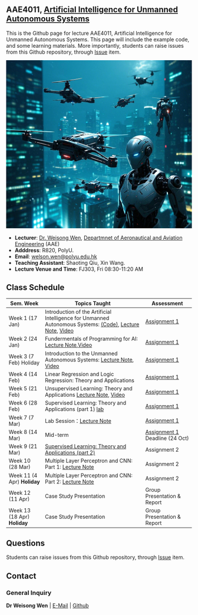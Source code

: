 <!-- <font  size=6><b><center>PolyU_AAE4203</center></b></font> -->

## AAE4011, [Artificial Intelligence for Unmanned Autonomous Systems](https://docs.google.com/document/d/1evkaqgUsWDdSDvY9Zm6FBqsnh5A1gimYBNyAudR07Pc/edit?tab=t.0)

This is the Github page for lecture AAE4011, Artificial Intelligence for Unmanned Autonomous Systems. This page will include the example code, and some learning materials. More importantly, students can raise issues from this Github repository, through [Issue](https://github.com/weisongwen/AAE4011-S22425/issues) item.

</details>
<p align="center">
  <img width="520pix" src="img/logoUAS.png">
</p>


- **Lecturer**: [Dr. Weisong Wen](https://www.polyu.edu.hk/aae/people/academic-staff/dr-wen-weisong/), [Departmnet of Aeronautical and Aviation Engineering](https://www.polyu.edu.hk/aae/) (AAE)
- **Adddress**: R820, PolyU. 
- **Email**: welson.wen@polyu.edu.hk
- **Teaching Assistant**: Shaoting Qiu, Xin Wang. 
- **Lecture Venue and Time**: FJ303, Fri 08:30-11:20 AM

## Class Schedule

| Sem. Week | Topics Taught | Assessment |
|-----------|---------------|------------|
| Week 1 (17 Jan) | Introduction of the Artificial Intelligence for Unmanned Autonomous Systems: [(Code)](https://github.com/weisongwen/AAE4203-2425S1/tree/main/Sample_Codes/Wifi_RTT), [Lecture Note](https://github.com/weisongwen/AAE4203-2425S1/blob/main/Lecture_Notes/Week%201%20%5BFundermental%20Concepts%5D%20Dr.%20Weisong%20Wen%20(20240904).pdf), [Video](https://www.youtube.com/watch?v=qPBdrqQ2wRQ&t=1s)| [Assignment 1](https://github.com/weisongwen/AAE4203-2425S1/blob/main/Lecture_Notes/AAE4203%20Assignment%201%20(20241008)(1).pdf) |
| Week 2  (24 Jan)  | Fundermentals of Programming for AI: [Lecture Note](https://github.com/weisongwen/AAE4203-2425S1/blob/main/Lecture_Notes/Week%201%20%5BFundermental%20Concepts%5D%20Dr.%20Weisong%20Wen%20(20240904).pdf),[Video](https://www.youtube.com/watch?v=RT-zQephBjE&t=1s)| [Assignment 1](https://github.com/weisongwen/AAE4203-2425S1/blob/main/Lecture_Notes/AAE4203%20Assignment%201%20(20241008)(1).pdf) |
| Week 3  (7 Feb) Holiday | Introduction to the Unmanned Autonomous Systems: [Lecture Note](https://github.com/weisongwen/AAE4203-2425S1/blob/main/Lecture_Notes/Week%202%20%5BSatellite%20Navigation%5D%20(20240907)(1).pdf), [Video]() | [Assignment 1](https://github.com/weisongwen/AAE4203-2425S1/blob/main/Lecture_Notes/AAE4203%20Assignment%201%20(20241008)(1).pdf) |
| Week 4   (14 Feb) | Linear Regression and Logic Regression: Theory and Applications | [Assignment 1](https://github.com/weisongwen/AAE4203-2425S1/blob/main/Lecture_Notes/AAE4203%20Assignment%201%20(20241008)(1).pdf) |
| Week 5   (21 Feb) | Unsupervised Learning: Theory and Applications [Lecture Note](https://github.com/weisongwen/AAE4203-2425S1/blob/main/Lecture_Notes/Week%202%20%5BSatellite%20Navigation%5D%20(20240907)(1).pdf), [Video](https://www.youtube.com/watch?v=cw0ygogTAMQ&t=5s)| [Assignment 1](https://github.com/weisongwen/AAE4203-2425S1/blob/main/Lecture_Notes/AAE4203%20Assignment%201%20(20241008)(1).pdf) |
| Week 6   (28 Feb) | Supervised Learning: Theory and Applications (part 1) [lab](https://github.com/weisongwen/AAE4203-2425S1/blob/main/lab/GNSS%20Navigation%20Lab.pdf)|[Assignment 1](https://github.com/weisongwen/AAE4203-2425S1/blob/main/Lecture_Notes/AAE4203%20Assignment%201%20(20241008)(1).pdf) |
| Week 7   (7 Mar) | Lab Session：[Lecture Note](https://github.com/weisongwen/AAE4203-2425S1/blob/main/Lecture_Notes/Week%203%20%5BSatellite%20Navigation%5D%20(20240909).pdf)|[Assignment 1](https://github.com/weisongwen/AAE4203-2425S1/blob/main/Lecture_Notes/AAE4203%20Assignment%201%20(20241008)(1).pdf) |
| Week 8  (14 Mar)  | Mid-term | [Assignment 1](https://github.com/weisongwen/AAE4203-2425S1/blob/main/Lecture_Notes/AAE4203%20Assignment%201%20(20241008)(1).pdf) Deadline (24 Oct)|
| Week 9   (21 Mar) | [Supervised Learning: Theory and Applications (part 2)](http://google.com) | Assignment 2 |
| Week 10  (28 Mar) | Multiple Layer Perceptron and CNN: Part 1: [Lecture Note](https://github.com/weisongwen/AAE4203-2425S1/blob/main/Lecture_Notes/Week%2010%20%5BState%20Estimation%20I%5D%206%20Nov%20Dr.%20Wen%20-%20Short.pdf) | Assignment 2 |
| Week 11  (4 Apr) **Holiday** | Multiple Layer Perceptron and CNN: Part 2: [Lecture Note](https://github.com/weisongwen/AAE4203-2425S1/blob/main/Lecture_Notes/Week%2011%20%5BState%20Estimation%20II%5D%2014%20Nov%20Dr.%20Wen.pdf) | Assignment 2 |
| Week 12  (11 Apr) | Case Study Presentation | Group Presentation & Report |
| Week 13  (18 Apr) **Holiday** | Case Study Presentation | Group Presentation & Report |

## Questions
Students can raise issues from this Github repository, through [Issue](https://github.com/weisongwen/AAE4011-S22425/issues) item.
  
<!-- ## Students Tasks -->

## Contact
### General Inquiry
**Dr Weisong Wen** | [E-Mail](welson.wen@polyu.edu.hk) | [Github](https://github.com/weisongwen)

